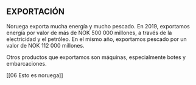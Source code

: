 
## EXPORTACIÓN

Noruega exporta mucha energía y mucho pescado. En 2019, exportamos energía por valor de más de NOK 500 000 millones, a través de la electricidad y el petróleo. En el mismo año, exportamos pescado por un valor de NOK 112 000 millones.

Otros productos que exportamos son máquinas, especialmente botes y embarcaciones.

[[06 Esto es noruega]]
